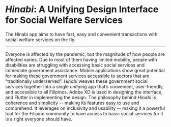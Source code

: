# *Hinabi*: A Unifying Design Interface for Social Welfare Services
The Hinabi app aims to have fast, easy and convenient transactions with social welfare services on the fly.

----

Everyone is affected by the pandemic, but the magnitude of how people are affected varies. Due to most of them having limited mobility, people with disabilities are struggling with accessing basic social services and immediate government assistance. Mobile applications show great potential for making these government services accessible to sectors that are “traditionally underserved”. *Hinabi* weaves these government social services together into a single unifying app that’s convenient, user-friendly, and accessible to all Filipinos. Adobe XD is used in designing the interface, and Flutter in implementing the design. The philosophy behind *Hinabi* is coherence and simplicity -- making its features easy to use and comprehend. It leverages on inclusivity and usability -- making it a powerful tool for the Filipino community to have access to basic social services for it is a right everyone should have. 
